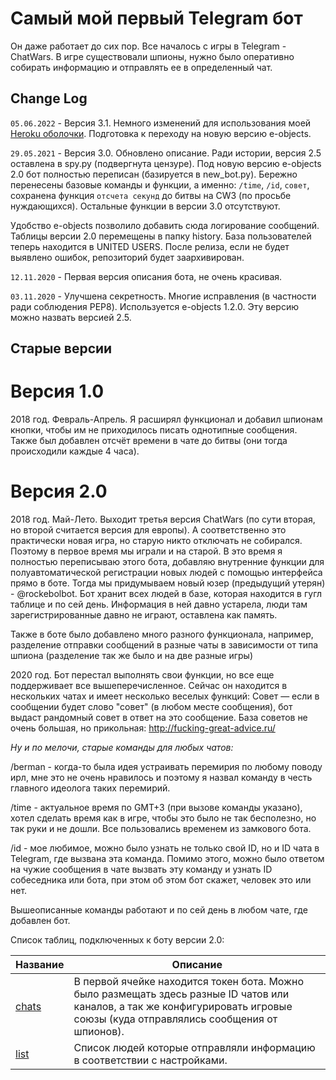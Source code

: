 # Самый мой первый Telegram бот
Он даже работает до сих пор. Все началось с игры в Telegram - ChatWars. 
В игре существовали шпионы, нужно было оперативно собирать информацию и отправлять ее в определенный чат.

## Change Log

`05.06.2022` - Версия 3.1. Немного изменений для использования моей 
[Heroku оболочки](https://github.com/evolvestin/Heroku-Wrapper). Подготовка к переходу на новую версию e-objects.

`29.05.2021` - Версия 3.0. Обновлено описание. Ради истории, версия 2.5 оставлена в spy.py (подвергнута цензуре).
Под новую версию e-objects 2.0 бот полностью переписан (базируется в new_bot.py). Бережно перенесены базовые 
команды и функции, а именно:
`/time`, `/id`, `совет`, сохранена функция `отсчета секунд` до битвы на CW3 (по просьбе нуждающихся). 
Остальные функции в версии 3.0 отсутствуют. 

Удобство e-objects позволило добавить сюда логирование сообщений. Таблицы версии 2.0 перемещены в папку history.
База пользователей теперь находится в UNITED USERS. После релиза, если не будет выявлено ошибок, репозиторий будет 
заархивирован. 

`12.11.2020` - Первая версия описания бота, не очень красивая.

`03.11.2020` - Улучшена секретность. Многие исправления (в частности ради соблюдения PEP8). 
Используется e-objects 1.2.0. Эту версию можно назвать версией 2.5.


## Старые версии
# Версия 1.0
2018 год. Февраль-Апрель. Я расширял функционал и добавил шпионам кнопки, чтобы им не приходилось писать 
однотипные сообщения. Также был добавлен отсчёт времени в чате до битвы (они тогда происходили каждые 4 часа).

# Версия 2.0
2018 год. Май-Лето. Выходит третья версия ChatWars (по сути вторая, но второй считается версия для европы). 
А соответственно это практически новая игра, но старую никто отключать не собирался. Поэтому в первое время мы играли и
на старой. В это время я полностью переписываю этого бота, добавляю внутренние функции для полуавтоматической 
регистрации новых людей с помощью интерфейса прямо в боте. Тогда мы придумываем новый юзер (предыдущий утерян) - @rockebolbot.
Бот хранит всех людей в базе, которая находится в гугл таблице и по сей день. 
Информация в ней давно устарела, люди там зарегистрированные давно не играют, оставлена как память.

Также в боте было добавлено много разного функционала, например, разделение отправки сообщений в разные чаты 
в зависимости от типа шпиона (разделение так же было и на две разные игры)

2020 год. Бот перестал выполнять свои функции, но все еще поддерживает все вышеперечисленное. 
Сейчас он находится в нескольких чатах и имеет несколько веселых функций:
Совет — если в сообщении будет слово "совет" (в любом месте сообщения), бот выдаст рандомный совет в 
ответ на это сообщение. База советов не очень большая, но прикольная: http://fucking-great-advice.ru/

_Ну и по мелочи, старые команды для любых чатов:_

/berman - когда-то была идея устраивать перемирия по любому поводу ирл, мне это не очень нравилось и поэтому я 
назвал команду в честь главного идеолога таких перемирий.

/time - актуальное время по GMT+3 (при вызове команды указано), хотел сделать время как в игре, 
чтобы это было не так бесполезно, но так руки и не дошли. Все пользовались временем из замкового бота.

/id - мое любимое, можно было узнать не только свой ID, но и ID чата в Telegram, где вызвана эта команда.
Помимо этого, можно было ответом на чужие сообщения в чате вызвать эту команду и узнать ID собеседника или бота, 
при этом об этом бот скажет, человек это или нет.

Вышеописанные команды работают и по сей день в любом чате, где добавлен бот.

Список таблиц, подключенных к боту версии 2.0:

Название | Описание
-------- | --------
[chats](https://docs.google.com/spreadsheets/d/1Cg56o07Z5Nj46C1GHGyOtbtP9fhcKR6oZCDW91FZrkk/edit?usp=sharing) | В первой ячейке находится токен бота. Можно было размещать здесь разные ID чатов или каналов, а так же конфигурировать игровые союзы (куда отправлялись сообщения от шпионов).
[list](https://docs.google.com/spreadsheets/d/1LHwRUorRmIZKbUHyAwpaxMfYDwmJH-qOz3AvpKDLwf0/edit?usp=sharing) | Список людей которые отправляли информацию в соответствии с настройками.

